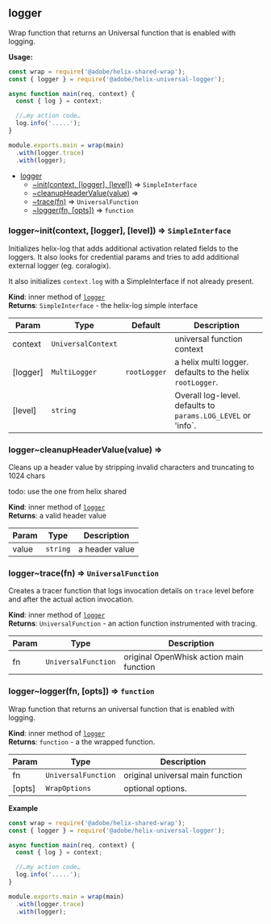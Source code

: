 <a name="module_logger"></a>

## logger
Wrap function that returns an Universal function that is enabled with logging.

**Usage:**

```js
const wrap = require('@adobe/helix-shared-wrap');
const { logger } = require('@adobe/helix-universal-logger');

async function main(req, context) {
  const { log } = context;

  //…my action code…
  log.info('.....');
}

module.exports.main = wrap(main)
  .with(logger.trace)
  .with(logger);
```


* [logger](#module_logger)
    * [~init(context, [logger], [level])](#module_logger..init) ⇒ <code>SimpleInterface</code>
    * [~cleanupHeaderValue(value)](#module_logger..cleanupHeaderValue) ⇒
    * [~trace(fn)](#module_logger..trace) ⇒ <code>UniversalFunction</code>
    * [~logger(fn, [opts])](#module_logger..logger) ⇒ <code>function</code>

<a name="module_logger..init"></a>

### logger~init(context, [logger], [level]) ⇒ <code>SimpleInterface</code>
Initializes helix-log that adds additional activation related fields to the loggers.
It also looks for credential params and tries to add additional external logger
(eg. coralogix).

It also initializes `context.log` with a SimpleInterface if not already present.

**Kind**: inner method of [<code>logger</code>](#module_logger)  
**Returns**: <code>SimpleInterface</code> - the helix-log simple interface  

| Param | Type | Default | Description |
| --- | --- | --- | --- |
| context | <code>UniversalContext</code> |  | universal function context |
| [logger] | <code>MultiLogger</code> | <code>rootLogger</code> | a helix multi logger. defaults to the helix                                            `rootLogger`. |
| [level] | <code>string</code> |  | Overall log-level. defaults to `params.LOG_LEVEL` or 'info`. |

<a name="module_logger..cleanupHeaderValue"></a>

### logger~cleanupHeaderValue(value) ⇒
Cleans up a header value by stripping invalid characters and truncating to 1024 chars

todo: use the one from helix shared

**Kind**: inner method of [<code>logger</code>](#module_logger)  
**Returns**: a valid header value  

| Param | Type | Description |
| --- | --- | --- |
| value | <code>string</code> | a header value |

<a name="module_logger..trace"></a>

### logger~trace(fn) ⇒ <code>UniversalFunction</code>
Creates a tracer function that logs invocation details on `trace` level before and after the
actual action invocation.

**Kind**: inner method of [<code>logger</code>](#module_logger)  
**Returns**: <code>UniversalFunction</code> - an action function instrumented with tracing.  

| Param | Type | Description |
| --- | --- | --- |
| fn | <code>UniversalFunction</code> | original OpenWhisk action main function |

<a name="module_logger..logger"></a>

### logger~logger(fn, [opts]) ⇒ <code>function</code>
Wrap function that returns an universal function that is enabled with logging.

**Kind**: inner method of [<code>logger</code>](#module_logger)  
**Returns**: <code>function</code> - a the wrapped function.  

| Param | Type | Description |
| --- | --- | --- |
| fn | <code>UniversalFunction</code> | original universal main function |
| [opts] | <code>WrapOptions</code> | optional options. |

**Example**  

```js
const wrap = require('@adobe/helix-shared-wrap');
const { logger } = require('@adobe/helix-universal-logger');

async function main(req, context) {
  const { log } = context;

  //…my action code…
  log.info('.....');
}

module.exports.main = wrap(main)
  .with(logger.trace)
  .with(logger);
```
